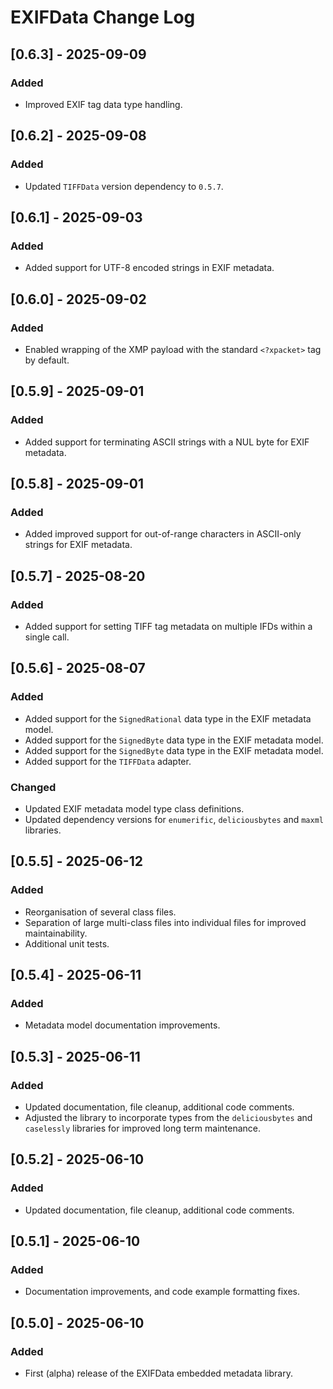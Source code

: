 # EXIFData Change Log

## [0.6.3] - 2025-09-09
### Added
- Improved EXIF tag data type handling.

## [0.6.2] - 2025-09-08
### Added
- Updated `TIFFData` version dependency to `0.5.7`.

## [0.6.1] - 2025-09-03
### Added
- Added support for UTF-8 encoded strings in EXIF metadata.

## [0.6.0] - 2025-09-02
### Added
- Enabled wrapping of the XMP payload with the standard `<?xpacket>` tag by default.

## [0.5.9] - 2025-09-01
### Added
- Added support for terminating ASCII strings with a NUL byte for EXIF metadata.

## [0.5.8] - 2025-09-01
### Added
- Added improved support for out-of-range characters in ASCII-only strings for EXIF metadata.

## [0.5.7] - 2025-08-20
### Added
- Added support for setting TIFF tag metadata on multiple IFDs within a single call.

## [0.5.6] - 2025-08-07
### Added
- Added support for the `SignedRational` data type in the EXIF metadata model.
- Added support for the `SignedByte` data type in the EXIF metadata model.
- Added support for the `SignedByte` data type in the EXIF metadata model.
- Added support for the `TIFFData` adapter.

### Changed
- Updated EXIF metadata model type class definitions.
- Updated dependency versions for `enumerific`, `deliciousbytes` and `maxml` libraries.

## [0.5.5] - 2025-06-12
### Added
- Reorganisation of several class files.
- Separation of large multi-class files into individual files for improved maintainability.
- Additional unit tests.

## [0.5.4] - 2025-06-11
### Added
- Metadata model documentation improvements.

## [0.5.3] - 2025-06-11
### Added
- Updated documentation, file cleanup, additional code comments.
- Adjusted the library to incorporate types from the `deliciousbytes` and `caselessly` libraries for improved long term maintenance.

## [0.5.2] - 2025-06-10
### Added
- Updated documentation, file cleanup, additional code comments.

## [0.5.1] - 2025-06-10
### Added
- Documentation improvements, and code example formatting fixes.

## [0.5.0] - 2025-06-10
### Added
- First (alpha) release of the EXIFData embedded metadata library.